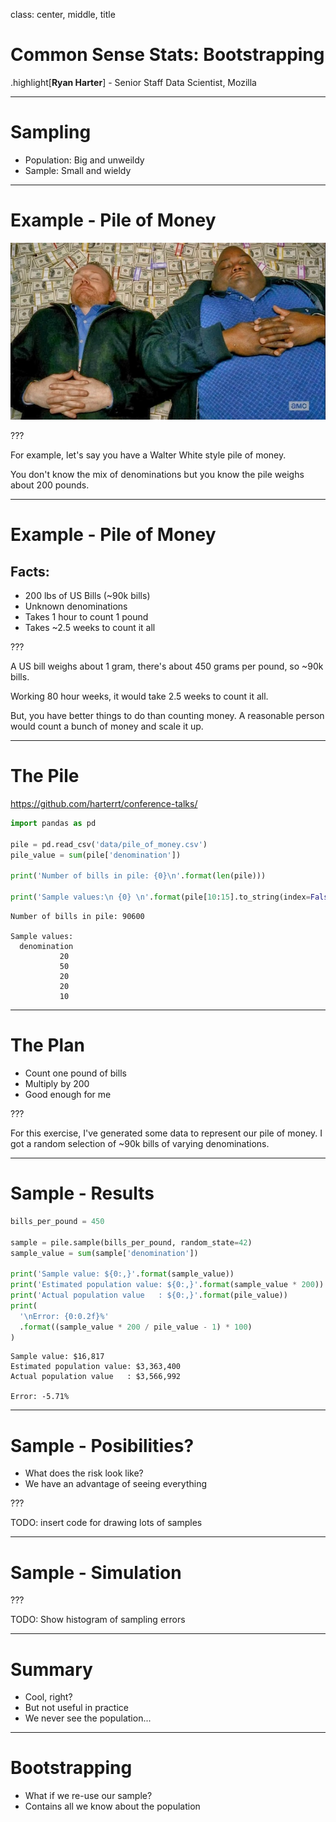 class: center, middle, title

# Common Sense Stats: Bootstrapping

.highlight[**Ryan Harter**] - 
Senior Staff Data Scientist, Mozilla

---

# Sampling

* Population: Big and unweildy
* Sample: Small and wieldy

---

# Example - Pile of Money

![Breaking Bad Bed of Money](static/breaking-bad-money-bed.jpeg)

???

For example, let's say you have a Walter White style pile of money.

You don't know the mix of denominations but
you know the pile weighs about 200 pounds.

---

# Example - Pile of Money

## Facts:

* 200 lbs of US Bills (~90k bills)
* Unknown denominations
* Takes 1 hour to count 1 pound
* Takes ~2.5 weeks to count it all

???

A US bill weighs about 1 gram,
there's about 450 grams per pound,
so ~90k bills.

Working 80 hour weeks, it would take 2.5 weeks to count it all.

But, you have better things to do than counting money.
A reasonable person would count a bunch of money and scale it up.

---

# The Pile

https://github.com/harterrt/conference-talks/


```python
import pandas as pd

pile = pd.read_csv('data/pile_of_money.csv')
pile_value = sum(pile['denomination'])

print('Number of bills in pile: {0}\n'.format(len(pile)))

print('Sample values:\n {0} \n'.format(pile[10:15].to_string(index=False)))
```

    Number of bills in pile: 90600
    
    Sample values:
      denomination
               20
               50
               20
               20
               10 
    


---

# The Plan

* Count one pound of bills
* Multiply by 200
* Good enough for me

???

For this exercise, I've generated some data to represent our pile of money.
I got a random selection of ~90k bills of varying denominations.

---
# Sample - Results


```python
bills_per_pound = 450

sample = pile.sample(bills_per_pound, random_state=42)
sample_value = sum(sample['denomination'])

print('Sample value: ${0:,}'.format(sample_value))
print('Estimated population value: ${0:,}'.format(sample_value * 200))
print('Actual population value   : ${0:,}'.format(pile_value))
print(
  '\nError: {0:0.2f}%'
  .format((sample_value * 200 / pile_value - 1) * 100)
)
```

    Sample value: $16,817
    Estimated population value: $3,363,400
    Actual population value   : $3,566,992
    
    Error: -5.71%


---
# Sample - Posibilities?

* What does the risk look like?
* We have an advantage of seeing everything

???

TODO: insert code for drawing lots of samples

---

# Sample - Simulation

???

TODO: Show histogram of sampling errors

---

# Summary

* Cool, right?
* But not useful in practice
* We never see the population...

---

# Bootstrapping

* What if we re-use our sample?
* Contains all we know about the population
